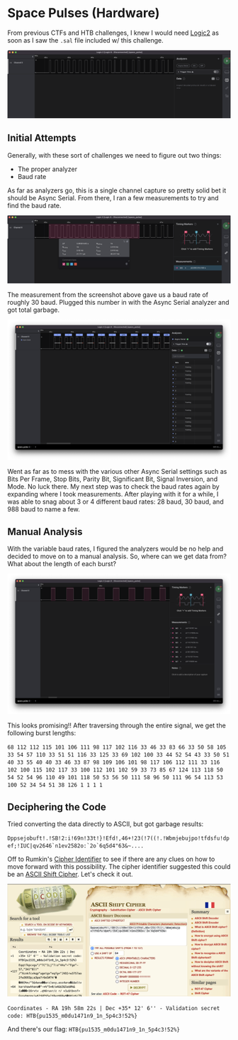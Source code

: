 # Space Pulses (Hardware)

From previous CTFs and HTB challenges, I knew I would need [Logic2](https://www.saleae.com/downloads/) as soon as I saw the `.sal` file included w/ this challenge.

![Signal overview](https://raw.githubusercontent.com/tkrebby/HtB_Stuff/master/CA2022/images/space-pulse1.png)

## Initial Attempts

Generally, with these sort of challenges we need to figure out two things:
- The proper analyzer
- Baud rate

As far as analyzers go, this is a single channel capture so pretty solid bet it should be Async Serial.  From there, I ran a few measurements to try and find the baud rate.

![Baud rates](https://raw.githubusercontent.com/tkrebby/HtB_Stuff/master/CA2022/images/space-pulse2.png)

The measurement from the screenshot above gave us a baud rate of roughly 30 baud.  Plugged this number in with the Async Serial analyzer and got total garbage.

![Async Serial at 30 baud](https://raw.githubusercontent.com/tkrebby/HtB_Stuff/master/CA2022/images/space-pulse3.png)

Went as far as to mess with the various other Async Serial settings such as Bits Per Frame, Stop Bits, Parity Bit, Significant Bit, Signal Inversion, and Mode.  No luck there.  My next step was to check the baud rates again by expanding where I took measurements.  After playing with it for a while, I was able to snag about 3 or 4 different baud rates:  28 baud, 30 baud, and 988 baud to name a few.

## Manual Analysis

With the variable baud rates, I figured the analyzers would be no help and decided to move on to a manual analysis.  So, where can we get data from? What about the length of each burst?

![Manual measurements](https://raw.githubusercontent.com/tkrebby/HtB_Stuff/master/CA2022/images/space-pulse4.png)

This looks promising!! After traversing through the entire signal, we get the following burst lengths:

`68 112 112 115 101 106 111 98 117 102 116 33 46 33 83 66 33 50 58 105 33 54 57 110 33 51 51 116 33 125 33 69 102 100 33 44 52 54 43 33 50 51 40 33 55 40 40 33 46 33 87 98 109 106 101 98 117 106 112 111 33 116 102 100 115 102 117 33 100 112 101 102 59 33 73 85 67 124 113 118 50 54 52 54 96 110 49 101 118 50 53 56 50 111 58 96 50 111 96 54 113 53 100 52 34 54 51 38 126 1 1 1 1`

## Deciphering the Code

Tried converting the data directly to ASCII, but got garbage results:

``Dppsejobuft!.!SB!2:i!69n!33t!}!Efd!,46+!23(!7((!.!Wbmjebujpo!tfdsfu!dpef;!IUC|qv2646`n1ev2582o:`2o`6q5d4"63&~....``

Off to Rumkin's [Cipher Identifier](https://www.dcode.fr/cipher-identifier) to see if there are any clues on how to move forward with this possibility. The cipher identifier suggested this could be an [ASCII Shift Cipher](https://www.dcode.fr/ascii-shift-cipher).  Let's check it out.

![ASCII shift cipher](https://raw.githubusercontent.com/tkrebby/HtB_Stuff/master/CA2022/images/space-pulse5.png)

`Coordinates - RA 19h 58m 22s | Dec +35* 12' 6'' - Validation secret code: HTB{pu1535_m0du1471n9_1n_5p4c3!52%}`

And there's our flag: `HTB{pu1535_m0du1471n9_1n_5p4c3!52%}`

